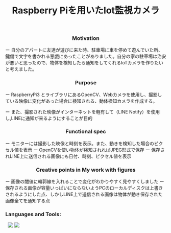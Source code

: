 <h1 align="center">Raspberry Piを用いたIot監視カメラ</h1>
&nbsp;

<h3 align="center">Motivation</h3>
ー   自分のアパートに友達が遊びに来た時、駐車場に車を停めて遊んでいた所、鍵傷で文字を書かれる悪戯にあったことがありました。自分の家の駐車場は治安が悪いと思ったので、物体を検知したら通知をしてくれるIoTカメラを作りたいと考えました。   

<h3 align="center">Purpose </h3>
ー  RaspberryPi3 とライブラリにあるOpenCV、Webカメラを使用し、撮影している映像に変化があった場合に検知される、動体検知カメラを作成する。

ー  また、撮影された映像がインターネットを軽有して（LINE Notify）を使用し,LINEに通知が来るようにすることが目的

<h3 align="center">Functional spec</h3>
ー  モニターには撮影した映像と時刻を表示。また、動きを検知した場合のピクセル値を表示  
ー  OpenCVを使い物体が検知されればJPEG形式で保存
ー  保存されLINE上に送信される画像にも日付、時刻、ピクセル値を表示

<h3 align="center">Creative points in My work with figures </h3>
ー  画像の閾値に輪郭線を入れることで変化がわかりやすく見やすくしました
ー  保存される画像が容量いっぱいにならないようPCのローカルディスクは上書きされるようにした点、しかしLINE上で送信される画像は物体が動き保存された画像全てを通知する点


<h3 align="left">Languages and Tools:</h3>
&nbsp;
<img src="https://img.shields.io/badge/Python-OpenCv-6F02B5.svg?logo=python&style=popout-square">
<img src="https://img.shields.io/badge/-Raspberrypi-C51A4A.svg?logo=raspberrypi&style=popout-square">
&nbsp;
